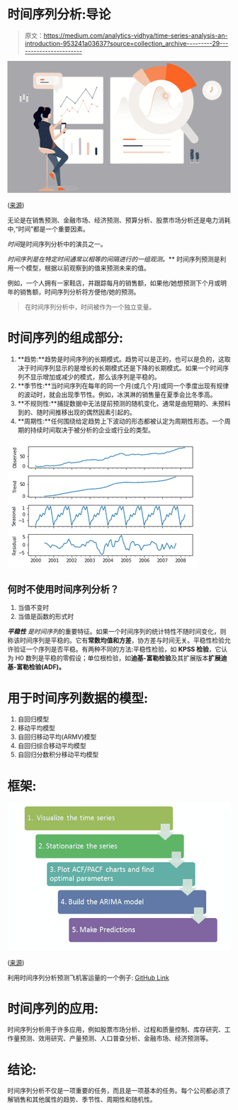 # 时间序列分析:导论

> 原文：<https://medium.com/analytics-vidhya/time-series-analysis-an-introduction-953241a03637?source=collection_archive---------29----------------------->

![](img/b2c8786556236f1b796eed3178554b61.png)

([来源](https://images.app.goo.gl/gaAKdTv3vwADe2Bu8))

无论是在销售预测、金融市场、经济预测、预算分析、股票市场分析还是电力消耗中,“时间”都是一个重要因素。

*时间*是时间序列分析中的演员之一。

**时间序列是在特定时间通常以相等的间隔进行的一组观测*。*** 时间序列预测是利用一个模型，根据以前观察到的值来预测未来的值。

例如，一个人拥有一家鞋店，并跟踪每月的销售额，如果他/她想预测下个月或明年的销售额，时间序列分析将方便他/她的预测。

> 在时间序列分析中，时间被作为一个独立变量。

# 时间序列的组成部分:

1.  **趋势:**趋势是时间序列的长期模式。趋势可以是正的，也可以是负的，这取决于时间序列显示的是增长的长期模式还是下降的长期模式。如果一个时间序列不显示增加或减少的模式，那么该序列是平稳的。
2.  **季节性:**当时间序列在每年的同一个月(或几个月)或同一个季度出现有规律的波动时，就会出现季节性。例如，冰淇淋的销售量在夏季会比冬季高。
3.  **不规则性:**捕捉数据中无法提前预测的随机变化，通常是由短期的、未预料到的、随时间推移出现的偶然因素引起的。
4.  **周期性:**任何围绕给定趋势上下波动的形态都被认定为周期性形态。一个周期的持续时间取决于被分析的企业或行业的类型。

![](img/7b32a9ac604cfcd4623f66ab5038af0b.png)

## 何时不使用时间序列分析？

1.  当值不变时
2.  当值是函数的形式时

***平稳性*** *是时间序列*的重要特征。如果一个时间序列的统计特性不随时间变化，则称该时间序列是平稳的。它有**常数均值和方差**，协方差与时间无关。平稳性检验允许验证一个序列是否平稳。有两种不同的方法:平稳性检验，如 **KPSS 检验**，它认为 H0 数列是平稳的零假设；单位根检验，如**迪基-富勒检验**及其扩展版本**扩展迪基-富勒检验(ADF)。**

# 用于时间序列数据的模型:

1.  自回归模型
2.  移动平均模型
3.  自回归移动平均(ARMV)模型
4.  自回归综合移动平均模型
5.  自回归分数积分移动平均模型

# 框架:

![](img/cae00f49114f489718a535436c9061ae.png)

([来源](https://images.app.goo.gl/aK4BPmpc7seuZcJ57))

利用时间序列分析预测飞机客运量的一个例子: [GitHub Link](https://github.com/anjaliverma17/Forecasting-Passenger-Traffic-in-Airplanes.git)

# 时间序列的应用:

时间序列分析用于许多应用，例如股票市场分析、过程和质量控制、库存研究、工作量预测、效用研究、产量预测、人口普查分析、金融市场、经济预测等。

# 结论:

时间序列分析不仅是一项重要的任务，而且是一项基本的任务。每个公司都必须了解销售和其他属性的趋势、季节性、周期性和随机性。